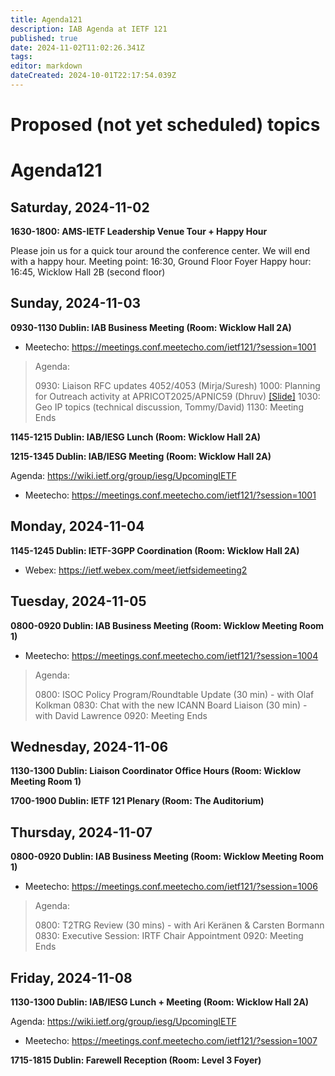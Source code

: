 ```yaml
---
title: Agenda121
description: IAB Agenda at IETF 121
published: true
date: 2024-11-02T11:02:26.341Z
tags: 
editor: markdown
dateCreated: 2024-10-01T22:17:54.039Z
---
```


# Proposed (not yet scheduled) topics


# Agenda121

## Saturday, 2024-11-02

**1630-1800: AMS-IETF Leadership Venue Tour + Happy Hour**

Please join us for a quick tour around the conference center. We will end with a happy hour. 
Meeting point: 16:30, Ground Floor Foyer
Happy hour: 16:45, Wicklow Hall 2B (second floor)

## Sunday, 2024-11-03

**0930-1130 Dublin: IAB Business Meeting (Room: Wicklow Hall 2A)** 

* Meetecho: https://meetings.conf.meetecho.com/ietf121/?session=1001


> Agenda:
> 
> 0930: Liaison RFC updates 4052/4053 (Mirja/Suresh)
> 1000: Planning for Outreach activity at APRICOT2025/APNIC59 (Dhruv) [[Slide]](https://docs.google.com/presentation/d/1ozvnNmhbDc2pl-BC_97Ri4Al3IQTZaMaUfVZu39Jq0Y/edit?usp=sharing)
> 1030: Geo IP topics (technical discussion, Tommy/David)
> 1130: Meeting Ends

**1145-1215 Dublin: IAB/IESG Lunch (Room: Wicklow Hall 2A)**

**1215-1345 Dublin: IAB/IESG Meeting (Room: Wicklow Hall 2A)** 

Agenda: https://wiki.ietf.org/group/iesg/UpcomingIETF

* Meetecho: https://meetings.conf.meetecho.com/ietf121/?session=1001


## Monday, 2024-11-04

**1145-1245 Dublin: IETF-3GPP Coordination (Room: Wicklow Hall 2A)**

* Webex: https://ietf.webex.com/meet/ietfsidemeeting2

## Tuesday, 2024-11-05

**0800-0920 Dublin: IAB Business Meeting (Room: Wicklow Meeting Room 1)**

* Meetecho: https://meetings.conf.meetecho.com/ietf121/?session=1004

> Agenda: 
> 
> 0800: ISOC Policy Program/Roundtable Update (30 min) - with Olaf Kolkman
> 0830: Chat with the new ICANN Board Liaison (30 min) - with David Lawrence
> 0920: Meeting Ends

## Wednesday, 2024-11-06

**1130-1300 Dublin: Liaison Coordinator Office Hours (Room: Wicklow Meeting Room 1)**

**1700-1900 Dublin: IETF 121 Plenary (Room: The Auditorium)**

## Thursday, 2024-11-07

**0800-0920 Dublin: IAB Business Meeting (Room: Wicklow Meeting Room 1)**

* Meetecho: https://meetings.conf.meetecho.com/ietf121/?session=1006

> Agenda:
> 
> 0800: T2TRG Review (30 mins) - with Ari Keränen & Carsten Bormann
> 0830: Executive Session: IRTF Chair Appointment
> 0920: Meeting Ends
>
>

## Friday, 2024-11-08

**1130-1300 Dublin: IAB/IESG Lunch + Meeting (Room: Wicklow Hall 2A)** 

Agenda: https://wiki.ietf.org/group/iesg/UpcomingIETF

* Meetecho: https://meetings.conf.meetecho.com/ietf121/?session=1007

**1715-1815 Dublin: Farewell Reception (Room: Level 3 Foyer)**



